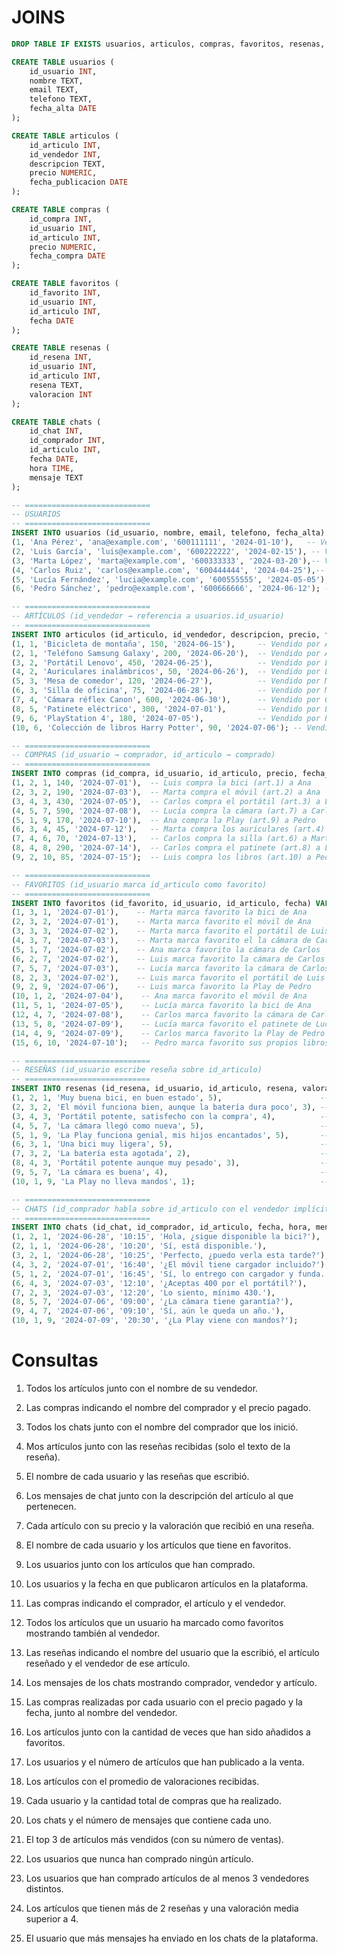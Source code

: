 # JOINS

```sql
DROP TABLE IF EXISTS usuarios, articulos, compras, favoritos, resenas, chats;

CREATE TABLE usuarios (
    id_usuario INT,
    nombre TEXT,
    email TEXT,
    telefono TEXT,
    fecha_alta DATE
);

CREATE TABLE articulos (
    id_articulo INT,
    id_vendedor INT,
    descripcion TEXT,
    precio NUMERIC,
    fecha_publicacion DATE
);

CREATE TABLE compras (
    id_compra INT,
    id_usuario INT,
    id_articulo INT,
    precio NUMERIC,
    fecha_compra DATE
);

CREATE TABLE favoritos (
    id_favorito INT,
    id_usuario INT,
    id_articulo INT,
    fecha DATE
);

CREATE TABLE resenas (
    id_resena INT,
    id_usuario INT,
    id_articulo INT,
    resena TEXT,
    valoracion INT
);

CREATE TABLE chats (
    id_chat INT,
    id_comprador INT,
    id_articulo INT,
    fecha DATE,
    hora TIME,
    mensaje TEXT
);

-- ============================
-- USUARIOS
-- ============================
INSERT INTO usuarios (id_usuario, nombre, email, telefono, fecha_alta) VALUES
(1, 'Ana Pérez', 'ana@example.com', '600111111', '2024-01-10'),   -- Vendedora de artículos 1 y 2, compradora de artículo 9
(2, 'Luis García', 'luis@example.com', '600222222', '2024-02-15'), -- Vendedor de artículos 3 y 4, comprador de artículo 1
(3, 'Marta López', 'marta@example.com', '600333333', '2024-03-20'),-- Vendedora de artículos 5 y 6, compradora de artículo 2
(4, 'Carlos Ruiz', 'carlos@example.com', '600444444', '2024-04-25'),-- Vendedor de artículo 7, comprador de artículo 3
(5, 'Lucía Fernández', 'lucia@example.com', '600555555', '2024-05-05'),-- Vendedora de artículo 8, compradora de artículo 7
(6, 'Pedro Sánchez', 'pedro@example.com', '600666666', '2024-06-12'); -- Vendedor de artículos 9 y 10

-- ============================
-- ARTÍCULOS (id_vendedor → referencia a usuarios.id_usuario)
-- ============================
INSERT INTO articulos (id_articulo, id_vendedor, descripcion, precio, fecha_publicacion) VALUES
(1, 1, 'Bicicleta de montaña', 150, '2024-06-15'),     -- Vendido por Ana
(2, 1, 'Teléfono Samsung Galaxy', 200, '2024-06-20'),  -- Vendido por Ana
(3, 2, 'Portátil Lenovo', 450, '2024-06-25'),          -- Vendido por Luis
(4, 2, 'Auriculares inalámbricos', 50, '2024-06-26'),  -- Vendido por Luis
(5, 3, 'Mesa de comedor', 120, '2024-06-27'),          -- Vendido por Marta
(6, 3, 'Silla de oficina', 75, '2024-06-28'),          -- Vendido por Marta
(7, 4, 'Cámara réflex Canon', 600, '2024-06-30'),      -- Vendido por Carlos
(8, 5, 'Patinete eléctrico', 300, '2024-07-01'),       -- Vendido por Lucía
(9, 6, 'PlayStation 4', 180, '2024-07-05'),            -- Vendido por Pedro
(10, 6, 'Colección de libros Harry Potter', 90, '2024-07-06'); -- Vendido por Pedro

-- ============================
-- COMPRAS (id_usuario → comprador, id_articulo → comprado)
-- ============================
INSERT INTO compras (id_compra, id_usuario, id_articulo, precio, fecha_compra) VALUES
(1, 2, 1, 140, '2024-07-01'),  -- Luis compra la bici (art.1) a Ana
(2, 3, 2, 190, '2024-07-03'),  -- Marta compra el móvil (art.2) a Ana
(3, 4, 3, 430, '2024-07-05'),  -- Carlos compra el portátil (art.3) a Luis
(4, 5, 7, 590, '2024-07-08'),  -- Lucía compra la cámara (art.7) a Carlos
(5, 1, 9, 170, '2024-07-10'),  -- Ana compra la Play (art.9) a Pedro
(6, 3, 4, 45, '2024-07-12'),   -- Marta compra los auriculares (art.4) a Luis
(7, 4, 6, 70, '2024-07-13'),   -- Carlos compra la silla (art.6) a Marta
(8, 4, 8, 290, '2024-07-14'),  -- Carlos compra el patinete (art.8) a Lucía
(9, 2, 10, 85, '2024-07-15');  -- Luis compra los libros (art.10) a Pedro

-- ============================
-- FAVORITOS (id_usuario marca id_articulo como favorito)
-- ============================
INSERT INTO favoritos (id_favorito, id_usuario, id_articulo, fecha) VALUES
(1, 3, 1, '2024-07-01'),    -- Marta marca favorito la bici de Ana
(2, 3, 2, '2024-07-01'),    -- Marta marca favorito el móvil de Ana
(3, 3, 3, '2024-07-02'),    -- Marta marca favorito el portátil de Luis
(4, 3, 7, '2024-07-03'),    -- Marta marca favorito el la cámara de Carlos
(5, 1, 7, '2024-07-02'),    -- Ana marca favorito la cámara de Carlos
(6, 2, 7, '2024-07-02'),    -- Luis marca favorito la cámara de Carlos
(7, 5, 7, '2024-07-03'),    -- Lucía marca favorito la cámara de Carlos
(8, 2, 3, '2024-07-02'),    -- Luis marca favorito el portátil de Luis
(9, 2, 9, '2024-07-06'),    -- Luis marca favorito la Play de Pedro
(10, 1, 2, '2024-07-04'),    -- Ana marca favorito el móvil de Ana
(11, 5, 1, '2024-07-05'),    -- Lucía marca favorito la bici de Ana
(12, 4, 7, '2024-07-08'),    -- Carlos marca favorito la cámara de Carlos
(13, 5, 8, '2024-07-09'),    -- Lucía marca favorito el patinete de Lucía
(14, 4, 9, '2024-07-09'),    -- Carlos marca favorito la Play de Pedro
(15, 6, 10, '2024-07-10');   -- Pedro marca favorito sus propios libros (auto-favorito)

-- ============================
-- RESEÑAS (id_usuario escribe reseña sobre id_articulo)
-- ============================
INSERT INTO resenas (id_resena, id_usuario, id_articulo, resena, valoracion) VALUES
(1, 2, 1, 'Muy buena bici, en buen estado', 5),                      -- Luis reseña la bici de Ana
(2, 3, 2, 'El móvil funciona bien, aunque la batería dura poco', 3), -- Marta reseña el móvil de Ana
(3, 4, 3, 'Portátil potente, satisfecho con la compra', 4),          -- Carlos reseña el portátil de Luis
(4, 5, 7, 'La cámara llegó como nueva', 5),                          -- Lucía reseña la cámara de Carlos
(5, 1, 9, 'La Play funciona genial, mis hijos encantados', 5),       -- Ana reseña la Play de Pedro
(6, 3, 1, 'Una bici muy ligera', 5),                                 -- Marta reseña la bici de Ana
(7, 3, 2, 'La batería esta agotada', 2),                             -- Marta reseña el móvil de Ana
(8, 4, 3, 'Portátil potente aunque muy pesado', 3),                  -- Carlos reseña el portátil de Luis
(9, 5, 7, 'La cámara es buena', 4),                                  -- Lucía reseña la cámara de Carlos
(10, 1, 9, 'La Play no lleva mandos', 1);                            -- Ana reseña la Play de Pedro

-- ============================
-- CHATS (id_comprador habla sobre id_articulo con el vendedor implícito en articulos.id_vendedor)
-- ============================
INSERT INTO chats (id_chat, id_comprador, id_articulo, fecha, hora, mensaje) VALUES
(1, 2, 1, '2024-06-28', '10:15', 'Hola, ¿sigue disponible la bici?'),    -- Luis (comprador) a Ana (vendedora)
(2, 1, 1, '2024-06-28', '10:20', 'Sí, está disponible.'),                -- Ana (vendedora) responde a Luis
(3, 2, 1, '2024-06-28', '10:25', 'Perfecto, ¿puedo verla esta tarde?'),  -- Luis sigue el chat sobre la bici
(4, 3, 2, '2024-07-01', '16:40', '¿El móvil tiene cargador incluido?'),  -- Marta (compradora) a Ana (vendedora)
(5, 1, 2, '2024-07-01', '16:45', 'Sí, lo entrego con cargador y funda.'),-- Ana responde a Marta
(6, 4, 3, '2024-07-03', '12:10', '¿Aceptas 400 por el portátil?'),       -- Carlos (comprador) a Luis (vendedor)
(7, 2, 3, '2024-07-03', '12:20', 'Lo siento, mínimo 430.'),              -- Luis responde a Carlos
(8, 5, 7, '2024-07-06', '09:00', '¿La cámara tiene garantía?'),          -- Lucía (compradora) a Carlos (vendedor)
(9, 4, 7, '2024-07-06', '09:10', 'Sí, aún le queda un año.'),            -- Carlos responde a Lucía
(10, 1, 9, '2024-07-09', '20:30', '¿La Play viene con mandos?');         -- Ana (compradora) a Pedro (vendedor)

```

# Consultas

1. Todos los artículos junto con el nombre de su vendedor.

1. Las compras indicando el nombre del comprador y el precio pagado.


1. Todos los chats junto con el nombre del comprador que los inició.

1. Mos artículos junto con las reseñas recibidas (solo el texto de la reseña).

1. El nombre de cada usuario y las reseñas que escribió.

1. Los mensajes de chat junto con la descripción del artículo al que pertenecen.

1. Cada artículo con su precio y la valoración que recibió en una reseña.

1. El nombre de cada usuario y los artículos que tiene en favoritos.

1. Los usuarios junto con los artículos que han comprado.

1. Los usuarios y la fecha en que publicaron artículos en la plataforma.

1. Las compras indicando el comprador, el artículo y el vendedor.

1. Todos los artículos que un usuario ha marcado como favoritos mostrando también al vendedor.

1. Las reseñas indicando el nombre del usuario que la escribió, el artículo reseñado y el vendedor de ese artículo.

1. Los mensajes de los chats mostrando comprador, vendedor y artículo.

1. Las compras realizadas por cada usuario con el precio pagado y la fecha, junto al nombre del vendedor.

1. Los artículos junto con la cantidad de veces que han sido añadidos a favoritos.

1. Los usuarios y el número de artículos que han publicado a la venta.

1. Los artículos con el promedio de valoraciones recibidas.

1. Cada usuario y la cantidad total de compras que ha realizado.

1. Los chats y el número de mensajes que contiene cada uno.

1. El top 3 de artículos más vendidos (con su número de ventas).

1. Los usuarios que nunca han comprado ningún artículo.

1. Los usuarios que han comprado artículos de al menos 3 vendedores distintos.

1. Los artículos que tienen más de 2 reseñas y una valoración media superior a 4.


1. El usuario que más mensajes ha enviado en los chats de la plataforma.







